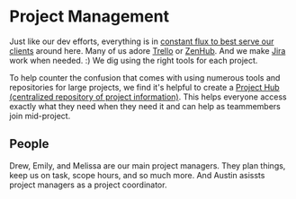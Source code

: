 Project Management
==================

Just like our dev efforts, everything is in [constant flux to best serve our clients](http://webstandardssherpa.com/reviews/responsive-discovery/) around here. Many of us adore [Trello](https://trello.com/) or [ZenHub](https://www.zenhub.io/). And we make [Jira](https://www.atlassian.com/software/) work when needed. :) We dig using the right tools for each project. 

To help counter the confusion that comes with using numerous tools and repositories for large projects, we find it's helpful to create a [Project Hub (centralized repository of project information)](https://github.com/sparkbox/standard/blob/master/project_management/base-hub.md). This helps everyone access exactly what they need when they need it and can help as teammembers join mid-project. 

People
------

Drew, Emily, and Melissa are our main project managers. They plan things, keep us on task, scope hours, and so much more. And Austin asissts project managers as a project coordinator.
